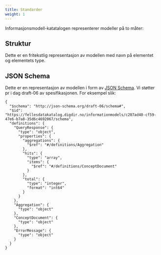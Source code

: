 ```yaml
---
title: Standarder
weight: 1
---
```

Informasjonsmodell-katatalogen representerer modeller på to måter:

## Struktur
Dette er en fritekstlig representasjon av modellen med navn på elementet og elementets type.

## JSON Schema
Dette er en representasjon av modellen i form av [JSON Schema](https://json-schema.org/). Vi støtter pr i dag draft-06 av spesifikasjonen. For eksempel slik:
```
{
  "$schema": "http://json-schema.org/draft-06/schema#",
  "$id": "https://fellesdatakatalog.digdir.no/informationmodels/c207ad40-cf59-47e6-b7a8-35d6c4692067/schema",
  "definitions": {
    "QueryResponse": {
      "type": "object",
      "properties": {
        "aggregations": {
          "$ref": "#/definitions/Aggregation"
        },
        "hits": {
          "type": "array",
          "items": {
            "$ref": "#/definitions/ConceptDocument"
          }
        },
        "total": {
          "type": "integer",
          "format": "int64"
        }
      }
    },
    "Aggregation": {
      "type": "object"
    },
    "ConceptDocument": {
      "type": "object"
    },
    "ErrorMessage": {
      "type": "object"
    }
  }
}
```
